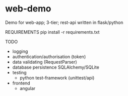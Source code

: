 # web-demo
Demo for web-app; 3-tier; rest-api written in flask/python

REQUIREMENTS
pip install -r requirements.txt

TODO 
- logging
- authentication/authorisation (token)
- data validating (RequestParser)
- database persistence SQLAlchemy/SQLite
- testing
  - python test-framework (unittest/api)
- frontend
  - angular
